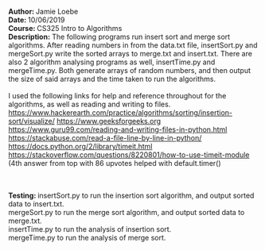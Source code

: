 <strong>Author: </strong> Jamie Loebe </br>
<strong>Date: </strong>10/06/2019 </br>
<strong>Course: </strong> CS325 Intro to Algorithms </br>
<strong>Description:</strong> The following programs run insert sort and merge sort algorithms. After reading numbers in from the data.txt file, insertSort.py and mergeSort.py write the sorted arrays to merge.txt and insert.txt. There are also 2 algorithm analysing programs as well, insertTime.py and mergeTime.py. Both generate arrays of random numbers, and then output the size of said arrays and the time taken to run the algorithms.
</br>
</br>
I used the following links for help and reference throughout for the algorithms, as well as reading and writing to files.
https://www.hackerearth.com/practice/algorithms/sorting/insertion-sort/visualize/
https://www.geeksforgeeks.org
https://www.guru99.com/reading-and-writing-files-in-python.html
https://stackabuse.com/read-a-file-line-by-line-in-python/
https://docs.python.org/2/library/timeit.html
https://stackoverflow.com/questions/8220801/how-to-use-timeit-module (4th answer from top with 86 upvotes helped with default.timer()


</br>
</br>
<strong>Testing: </strong> insertSort.py to run the insertion sort algorithm, and output sorted data to insert.txt. </br>
                           mergeSort.py to run the merge sort algorithm, and output sorted data to merge.txt. </br>
                           insertTime.py to run the analysis of insertion sort. </br>
                           mergeTime.py to run the analysis of merge sort. </br>
